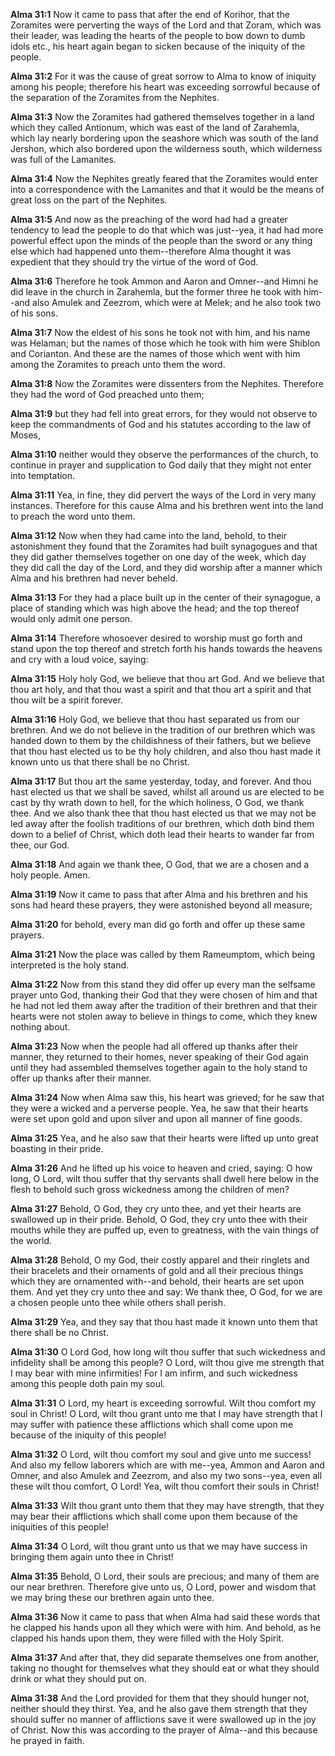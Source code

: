 **Alma 31:1** Now it came to pass that after the end of Korihor, that the Zoramites were perverting the ways of the Lord and that Zoram, which was their leader, was leading the hearts of the people to bow down to dumb idols etc., his heart again began to sicken because of the iniquity of the people.

**Alma 31:2** For it was the cause of great sorrow to Alma to know of iniquity among his people; therefore his heart was exceeding sorrowful because of the separation of the Zoramites from the Nephites.

**Alma 31:3** Now the Zoramites had gathered themselves together in a land which they called Antionum, which was east of the land of Zarahemla, which lay nearly bordering upon the seashore which was south of the land Jershon, which also bordered upon the wilderness south, which wilderness was full of the Lamanites.

**Alma 31:4** Now the Nephites greatly feared that the Zoramites would enter into a correspondence with the Lamanites and that it would be the means of great loss on the part of the Nephites.

**Alma 31:5** And now as the preaching of the word had had a greater tendency to lead the people to do that which was just--yea, it had had more powerful effect upon the minds of the people than the sword or any thing else which had happened unto them--therefore Alma thought it was expedient that they should try the virtue of the word of God.

**Alma 31:6** Therefore he took Ammon and Aaron and Omner--and Himni he did leave in the church in Zarahemla, but the former three he took with him--and also Amulek and Zeezrom, which were at Melek; and he also took two of his sons.

**Alma 31:7** Now the eldest of his sons he took not with him, and his name was Helaman; but the names of those which he took with him were Shiblon and Corianton. And these are the names of those which went with him among the Zoramites to preach unto them the word.

**Alma 31:8** Now the Zoramites were dissenters from the Nephites. Therefore they had the word of God preached unto them;

**Alma 31:9** but they had fell into great errors, for they would not observe to keep the commandments of God and his statutes according to the law of Moses,

**Alma 31:10** neither would they observe the performances of the church, to continue in prayer and supplication to God daily that they might not enter into temptation.

**Alma 31:11** Yea, in fine, they did pervert the ways of the Lord in very many instances. Therefore for this cause Alma and his brethren went into the land to preach the word unto them.

**Alma 31:12** Now when they had came into the land, behold, to their astonishment they found that the Zoramites had built synagogues and that they did gather themselves together on one day of the week, which day they did call the day of the Lord, and they did worship after a manner which Alma and his brethren had never beheld.

**Alma 31:13** For they had a place built up in the center of their synagogue, a place of standing which was high above the head; and the top thereof would only admit one person.

**Alma 31:14** Therefore whosoever desired to worship must go forth and stand upon the top thereof and stretch forth his hands towards the heavens and cry with a loud voice, saying:

**Alma 31:15** Holy holy God, we believe that thou art God. And we believe that thou art holy, and that thou wast a spirit and that thou art a spirit and that thou wilt be a spirit forever.

**Alma 31:16** Holy God, we believe that thou hast separated us from our brethren. And we do not believe in the tradition of our brethren which was handed down to them by the childishness of their fathers, but we believe that thou hast elected us to be thy holy children, and also thou hast made it known unto us that there shall be no Christ.

**Alma 31:17** But thou art the same yesterday, today, and forever. And thou hast elected us that we shall be saved, whilst all around us are elected to be cast by thy wrath down to hell, for the which holiness, O God, we thank thee. And we also thank thee that thou hast elected us that we may not be led away after the foolish traditions of our brethren, which doth bind them down to a belief of Christ, which doth lead their hearts to wander far from thee, our God.

**Alma 31:18** And again we thank thee, O God, that we are a chosen and a holy people. Amen.

**Alma 31:19** Now it came to pass that after Alma and his brethren and his sons had heard these prayers, they were astonished beyond all measure;

**Alma 31:20** for behold, every man did go forth and offer up these same prayers.

**Alma 31:21** Now the place was called by them Rameumptom, which being interpreted is the holy stand.

**Alma 31:22** Now from this stand they did offer up every man the selfsame prayer unto God, thanking their God that they were chosen of him and that he had not led them away after the tradition of their brethren and that their hearts were not stolen away to believe in things to come, which they knew nothing about.

**Alma 31:23** Now when the people had all offered up thanks after their manner, they returned to their homes, never speaking of their God again until they had assembled themselves together again to the holy stand to offer up thanks after their manner.

**Alma 31:24** Now when Alma saw this, his heart was grieved; for he saw that they were a wicked and a perverse people. Yea, he saw that their hearts were set upon gold and upon silver and upon all manner of fine goods.

**Alma 31:25** Yea, and he also saw that their hearts were lifted up unto great boasting in their pride.

**Alma 31:26** And he lifted up his voice to heaven and cried, saying: O how long, O Lord, wilt thou suffer that thy servants shall dwell here below in the flesh to behold such gross wickedness among the children of men?

**Alma 31:27** Behold, O God, they cry unto thee, and yet their hearts are swallowed up in their pride. Behold, O God, they cry unto thee with their mouths while they are puffed up, even to greatness, with the vain things of the world.

**Alma 31:28** Behold, O my God, their costly apparel and their ringlets and their bracelets and their ornaments of gold and all their precious things which they are ornamented with--and behold, their hearts are set upon them. And yet they cry unto thee and say: We thank thee, O God, for we are a chosen people unto thee while others shall perish.

**Alma 31:29** Yea, and they say that thou hast made it known unto them that there shall be no Christ.

**Alma 31:30** O Lord God, how long wilt thou suffer that such wickedness and infidelity shall be among this people? O Lord, wilt thou give me strength that I may bear with mine infirmities! For I am infirm, and such wickedness among this people doth pain my soul.

**Alma 31:31** O Lord, my heart is exceeding sorrowful. Wilt thou comfort my soul in Christ! O Lord, wilt thou grant unto me that I may have strength that I may suffer with patience these afflictions which shall come upon me because of the iniquity of this people!

**Alma 31:32** O Lord, wilt thou comfort my soul and give unto me success! And also my fellow laborers which are with me--yea, Ammon and Aaron and Omner, and also Amulek and Zeezrom, and also my two sons--yea, even all these wilt thou comfort, O Lord! Yea, wilt thou comfort their souls in Christ!

**Alma 31:33** Wilt thou grant unto them that they may have strength, that they may bear their afflictions which shall come upon them because of the iniquities of this people!

**Alma 31:34** O Lord, wilt thou grant unto us that we may have success in bringing them again unto thee in Christ!

**Alma 31:35** Behold, O Lord, their souls are precious; and many of them are our near brethren. Therefore give unto us, O Lord, power and wisdom that we may bring these our brethren again unto thee.

**Alma 31:36** Now it came to pass that when Alma had said these words that he clapped his hands upon all they which were with him. And behold, as he clapped his hands upon them, they were filled with the Holy Spirit.

**Alma 31:37** And after that, they did separate themselves one from another, taking no thought for themselves what they should eat or what they should drink or what they should put on.

**Alma 31:38** And the Lord provided for them that they should hunger not, neither should they thirst. Yea, and he also gave them strength that they should suffer no manner of afflictions save it were swallowed up in the joy of Christ. Now this was according to the prayer of Alma--and this because he prayed in faith.

